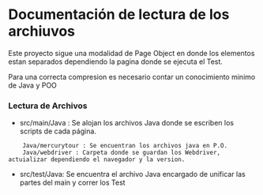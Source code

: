 <h1>Documentación de lectura de los archiuvos</h1>
<p>Este proyecto sigue una modalidad de Page Object en donde los elementos estan separados dependiendo la pagina donde se ejecuta el Test.</p>
<p>Para una correcta compresion es necesario contar un conocimiento minimo de Java y POO</p>

<h3>Lectura de Archivos</h3>
<ul>
  <li>
    src/main/Java : Se alojan los archivos Java donde se escriben los scripts de cada página.
  </li>
</ul>

        Java/mercurytour : Se encuentran los archivos java en P.O.
        Java/webdriver : Carpeta donde se guardan los Webdriver, actuializar dependiendo el navegador y la version.
<ul>
  <li>src/test/Java: Se encuentra el archivo Java encargado de unificar las partes del main y correr los Test</li>
</ul>
